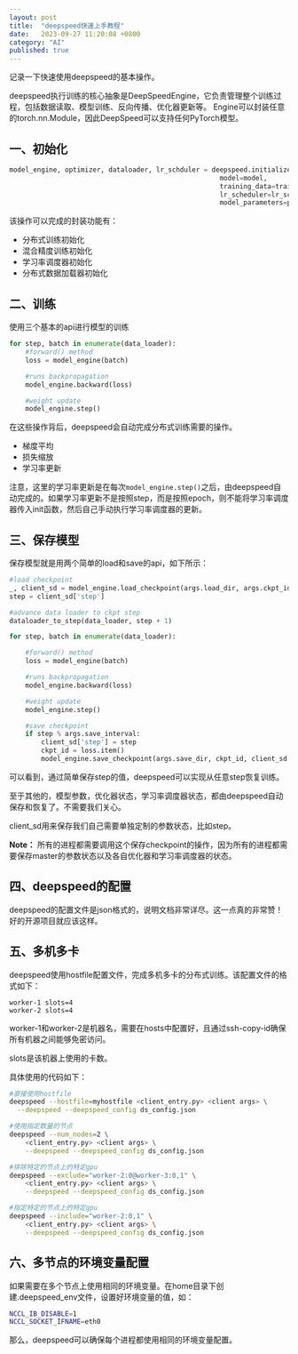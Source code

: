 ```yaml
---
layout: post
title:  "deepspeed快速上手教程"
date:   2023-09-27 11:20:08 +0800
category: "AI"
published: true
---
```


记录一下快速使用deepspeed的基本操作。

<!--more-->

deepspeed执行训练的核心抽象是DeepSpeedEngine，它负责管理整个训练过程，包括数据读取、模型训练、反向传播、优化器更新等。
Engine可以封装任意的torch.nn.Module，因此DeepSpeed可以支持任何PyTorch模型。

## 一、初始化
```python
model_engine, optimizer, dataloader, lr_schduler = deepspeed.initialize(args=cmd_args,
                                                     model=model,
                                                     training_data=training_data,
                                                     lr_scheduler=lr_scheduler,
                                                     model_parameters=params)
```
该操作可以完成的封装功能有：
- 分布式训练初始化
- 混合精度训练初始化
- 学习率调度器初始化
- 分布式数据加载器初始化

## 二、训练
使用三个基本的api进行模型的训练
```python
for step, batch in enumerate(data_loader):
    #forward() method
    loss = model_engine(batch)

    #runs backpropagation
    model_engine.backward(loss)

    #weight update
    model_engine.step()

```
在这些操作背后，deepspeed会自动完成分布式训练需要的操作。
- 梯度平均
- 损失缩放
- 学习率更新

注意，这里的学习率更新是在每次```model_engine.step()```之后，由deepspeed自动完成的。如果学习率更新不是按照step，而是按照epoch，则不能将学习率调度器传入init函数，然后自己手动执行学习率调度器的更新。

## 三、保存模型

保存模型就是用两个简单的load和save的api，如下所示：
```python
#load checkpoint
_, client_sd = model_engine.load_checkpoint(args.load_dir, args.ckpt_id)
step = client_sd['step']

#advance data loader to ckpt step
dataloader_to_step(data_loader, step + 1)

for step, batch in enumerate(data_loader):

    #forward() method
    loss = model_engine(batch)

    #runs backpropagation
    model_engine.backward(loss)

    #weight update
    model_engine.step()

    #save checkpoint
    if step % args.save_interval:
        client_sd['step'] = step
        ckpt_id = loss.item()
        model_engine.save_checkpoint(args.save_dir, ckpt_id, client_sd = client_sd)

```

可以看到，通过简单保存step的值，deepspeed可以实现从任意step恢复训练。

至于其他的，模型参数，优化器状态，学习率调度器状态，都由deepspeed自动保存和恢复了。不需要我们关心。

client_sd用来保存我们自己需要单独定制的参数状态，比如step。

**Note：** 所有的进程都需要调用这个保存checkpoint的操作，因为所有的进程都需要保存master的参数状态以及各自优化器和学习率调度器的状态。

## 四、deepspeed的配置
deepspeed的配置文件是json格式的，说明文档非常详尽。这一点真的非常赞！好的开源项目就应该这样。

## 五、多机多卡
deepspeed使用hostfile配置文件，完成多机多卡的分布式训练。该配置文件的格式如下：
```
worker-1 slots=4
worker-2 slots=4
```
worker-1和worker-2是机器名，需要在hosts中配置好，且通过ssh-copy-id确保所有机器之间能够免密访问。

slots是该机器上使用的卡数。

具体使用的代码如下：
```bash
#直接使用hostfile
deepspeed --hostfile=myhostfile <client_entry.py> <client args> \
  --deepspeed --deepspeed_config ds_config.json

#使用指定数量的节点
deepspeed --num_nodes=2 \
	<client_entry.py> <client args> \
	--deepspeed --deepspeed_config ds_config.json

#排除特定的节点上的特定gpu
deepspeed --exclude="worker-2:0@worker-3:0,1" \
	<client_entry.py> <client args> \
	--deepspeed --deepspeed_config ds_config.json

#指定特定的节点上的特定gpu
deepspeed --include="worker-2:0,1" \
	<client_entry.py> <client args> \
	--deepspeed --deepspeed_config ds_config.json

```

## 六、多节点的环境变量配置
如果需要在多个节点上使用相同的环境变量。在home目录下创建.deepspeed_env文件，设置好环境变量的值，如：
```bash
NCCL_IB_DISABLE=1
NCCL_SOCKET_IFNAME=eth0
```
那么，deepspeed可以确保每个进程都使用相同的环境变量配置。

